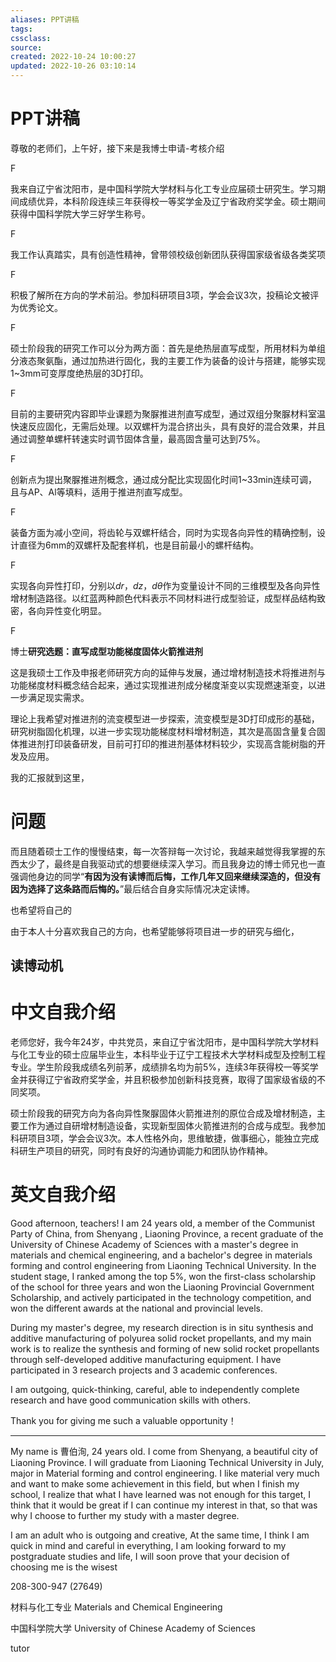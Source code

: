 ```yaml
---
aliases: PPT讲稿
tags: 
cssclass: 
source:
created: 2022-10-24 10:00:27
updated: 2022-10-26 03:10:14
---
```

# PPT讲稿

尊敬的老师们，上午好，接下来是我博士申请-考核介绍

F

我来自辽宁省沈阳市，是中国科学院大学材料与化工专业应届硕士研究生。学习期间成绩优异，本科阶段连续三年获得校一等奖学金及辽宁省政府奖学金。硕士期间获得中国科学院大学三好学生称号。

F

我工作认真踏实，具有创造性精神，曾带领校级创新团队获得国家级省级各类奖项

F

积极了解所在方向的学术前沿。参加科研项目3项，学会会议3次，投稿论文被评为优秀论文。

F

硕士阶段我的研究工作可以分为两方面：首先是绝热层直写成型，所用材料为单组分液态聚氨酯，通过加热进行固化，我的主要工作为装备的设计与搭建，能够实现1~3mm可变厚度绝热层的3D打印。

F

目前的主要研究内容即毕业课题为聚脲推进剂直写成型，通过双组分聚脲材料室温快速反应固化，无需后处理。以双螺杆为混合挤出头，具有良好的混合效果，并且通过调整单螺杆转速实时调节固体含量，最高固含量可达到75%。

F

创新点为提出聚脲推进剂概念，通过成分配比实现固化时间1~33min连续可调，且与AP、Al等填料，适用于推进剂直写成型。

F

装备方面为减小空间，将齿轮与双螺杆结合，同时为实现各向异性的精确控制，设计直径为6mm的双螺杆及配套样机，也是目前最小的螺杆结构。

F

实现各向异性打印，分别以$dr，dz，d\theta$作为变量设计不同的三维模型及各向异性增材制造路径。以红蓝两种颜色代料表示不同材料进行成型验证，成型样品结构致密，各向异性变化明显。

F

博士**研究选题：直写成型功能梯度固体火箭推进剂**

这是我硕士工作及申报老师研究方向的延伸与发展，通过增材制造技术将推进剂与功能梯度材料概念结合起来，通过实现推进剂成分梯度渐变以实现燃速渐变，以进一步满足现实需求。

理论上我希望对推进剂的流变模型进一步探索，流变模型是3D打印成形的基础，研究树脂固化机理，以进一步实现功能梯度材料增材制造，其次是高固含量复合固体推进剂打印装备研发，目前可打印的推进剂基体材料较少，实现高含能树脂的开发及应用。

我的汇报就到这里，


# 问题

而且随着硕士工作的慢慢结束，每一次答辩每一次讨论，我越来越觉得我掌握的东西太少了，最终是自我驱动式的想要继续深入学习。而且我身边的博士师兄也一直强调他身边的同学“**有因为没有读博而后悔，工作几年又回来继续深造的，但没有因为选择了这条路而后悔的。**”最后结合自身实际情况决定读博。

也希望将自己的

由于本人十分喜欢我自己的方向，也希望能够将项目进一步的研究与细化，

## 读博动机



# 中文自我介绍

老师您好，我今年24岁，中共党员，来自辽宁省沈阳市，是中国科学院大学材料与化工专业的硕士应届毕业生，本科毕业于辽宁工程技术大学材料成型及控制工程专业。学生阶段我成绩名列前茅，成绩排名均为前5%，连续3年获得校一等奖学金并获得辽宁省政府奖学金，并且积极参加创新科技竞赛，取得了国家级省级的不同奖项。

硕士阶段我的研究方向为各向异性聚脲固体火箭推进剂的原位合成及增材制造，主要工作为通过自研增材制造设备，实现新型固体火箭推进剂的合成与成型。我参加科研项目3项，学会会议3次。本人性格外向，思维敏捷，做事细心，能独立完成科研生产项目的研究，同时有良好的沟通协调能力和团队协作精神。

# 英文自我介绍

Good afternoon, teachers! I am 24 years old, a member of the Communist Party of China, from Shenyang , Liaoning Province, a recent graduate of the University of Chinese Academy of Sciences with a master's degree in materials and chemical engineering, and a bachelor's degree in materials forming and control engineering from Liaoning Technical University. In the student stage, I ranked among the top 5%, won the first-class scholarship of the school for three years and won the Liaoning Provincial Government Scholarship, and actively participated in the technology competition, and won the different awards at the national and provincial levels.

During my master's degree, my research direction is in situ synthesis and additive manufacturing of polyurea solid rocket propellants, and my main work is to realize the synthesis and forming of new solid rocket propellants through self-developed additive manufacturing equipment. I have participated in 3 research projects and 3 academic conferences. 

I am outgoing, quick-thinking, careful, able to independently complete research and have good communication skills with others.

Thank you for giving me such a valuable opportunity！



---

My name is 曹伯洵, 24 years old. I come from Shenyang, a beautiful city of Liaoning Province. I will graduate from Liaoning Technical University in July, major in Material forming and control engineering. I like material very much and want to make some achievement in this field, but when I finish my school, I realize that what I have learned was not enough for this target, I think that it would be great if I can continue my interest in that, so that was why I choose to further my study with a master degree.

I am an adult who is outgoing and creative, At the same time, I think I am quick in mind and careful in everything, I am looking forward to my postgraduate studies and life, I will soon prove that your decision of choosing me is the wisest 

208-300-947 (27649)

材料与化工专业  Materials and Chemical Engineering

中国科学院大学 University of Chinese Academy of Sciences

tutor